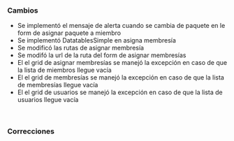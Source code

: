 <h3>Cambios</h3>
<ul>
    <li>Se implementó el mensaje de alerta cuando se cambia de paquete en le form de asignar paquete a miembro</li>
    <li>Se implementó DatatablesSimple en asigna membresía</li>
    <li>Se modificó las rutas de asignar membresía</li>
    <li>Se modifó la url de la ruta del form de asignar membresías</li>
    <li>El el grid de asignar membresías se manejó la excepción en caso de que la lista de miembros llegue vacía</li>
    <li>El el grid de membresías se manejó la excepción en caso de que la lista de membresías llegue vacía</li>
    <li>El el grid de usuarios se manejó la excepción en caso de que la lista de usuarios llegue vacía</li>
</ul>
</br>
<h3>Correcciones</h3>
<ul>
</ul>